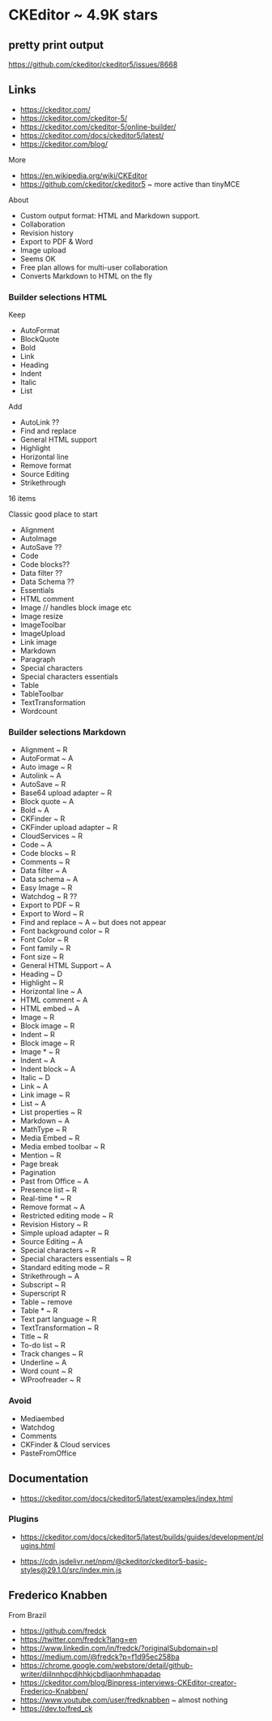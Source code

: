 # CKEditor ~ 4.9K stars


## pretty print output

https://github.com/ckeditor/ckeditor5/issues/8668

## Links

* https://ckeditor.com/
* https://ckeditor.com/ckeditor-5/
* https://ckeditor.com/ckeditor-5/online-builder/
* https://ckeditor.com/docs/ckeditor5/latest/
* https://ckeditor.com/blog/

More

* https://en.wikipedia.org/wiki/CKEditor
* https://github.com/ckeditor/ckeditor5 ~ more active than tinyMCE

About

* Custom output format: HTML and Markdown support.
* Collaboration
* Revision history
* Export to PDF & Word
* Image upload
* Seems OK
* Free plan allows for multi-user collaboration
* Converts Markdown to HTML on the fly


### Builder selections HTML

Keep
* AutoFormat
* BlockQuote
* Bold
* Link
* Heading
* Indent
* Italic
* List

Add
* AutoLink ??
* Find and replace
* General HTML support
* Highlight
* Horizontal line
* Remove format
* Source Editing
* Strikethrough

16 items

Classic good place to start

* Alignment
* AutoImage
* AutoSave ??
* Code
* Code blocks??
* Data filter ??
* Data Schema ??
* Essentials
* HTML comment
* Image // handles block image etc
* Image resize
* ImageToolbar
* ImageUpload
* Link image
* Markdown
* Paragraph
* Special characters
* Special characters essentials
* Table
* TableToolbar
* TextTransformation
* Wordcount

### Builder selections Markdown

* Alignment ~ R
* AutoFormat ~ A
* Auto image ~ R
* Autolink ~ A
* AutoSave ~ R
* Base64 upload adapter ~ R
* Block quote ~ A
* Bold ~ A
* CKFinder ~ R
* CKFinder upload adapter ~ R
* CloudServices ~ R
* Code ~ A
* Code blocks ~ R
* Comments ~ R
* Data filter ~ A
* Data schema ~ A
* Easy Image  ~ R
* Watchdog ~ R ??
* Export to PDF ~ R
* Export to Word ~ R
* Find and replace ~ A ~ but does not appear
* Font background color ~ R
* Font Color ~ R
* Font family ~ R
* Font size ~ R
* General HTML Support ~ A
* Heading ~ D
* Highlight ~ R
* Horizontal line ~ A
* HTML comment ~ A
* HTML embed ~ A
* Image ~ R
* Block image ~ R
* Indent ~ R
* Block image ~ R
* Image * ~ R
* Indent ~ A
* Indent block ~ A
* Italic ~ D
* Link ~ A
* Link image ~ R
* List ~ A
* List properties ~ R
* Markdown ~ A
* MathType ~ R
* Media Embed ~ R
* Media embed toolbar ~ R
* Mention ~ R
* Page break
* Pagination
* Past from Office ~ A
* Presence list ~ R
* Real-time * ~ R
* Remove format ~ A
* Restricted editing mode ~ R
* Revision History ~ R
* Simple upload adapter ~ R
* Source Editing ~ A
* Special characters ~ R
* Special characters essentials ~ R
* Standard editing mode ~ R
* Strikethrough ~ A
* Subscript ~ R
* Superscript  R
* Table ~ remove
* Table * ~ R
* Text part language ~ R
* TextTransformation ~ R
* Title ~ R
* To-do list ~ R
* Track changes ~ R
* Underline ~ A
* Word count ~ R
* WProofreader ~ R


### Avoid

* Mediaembed
* Watchdog
* Comments
* CKFinder & Cloud services
* PasteFromOffice

## Documentation

* https://ckeditor.com/docs/ckeditor5/latest/examples/index.html


### Plugins

* https://ckeditor.com/docs/ckeditor5/latest/builds/guides/development/plugins.html

* https://cdn.jsdelivr.net/npm/@ckeditor/ckeditor5-basic-styles@29.1.0/src/index.min.js


## Frederico Knabben

From Brazil

* https://github.com/fredck
* https://twitter.com/fredck?lang=en
* https://www.linkedin.com/in/fredck/?originalSubdomain=pl
* https://medium.com/@fredck?p=f1d95ec258ba
* https://chrome.google.com/webstore/detail/github-writer/diilnnhpcdjhhkjcbdljaonhmhapadap
* https://ckeditor.com/blog/Binpress-interviews-CKEditor-creator-Frederico-Knabben/
* https://www.youtube.com/user/fredknabben ~ almost nothing
* https://dev.to/fred_ck
